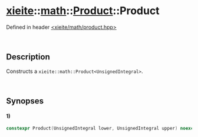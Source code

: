 # [xieite](../../../../../../xieite.md)\:\:[math](../../../../../../math.md)\:\:[Product<UnsignedIntegral>](../../../../product.md)\:\:Product
Defined in header [<xieite/math/product.hpp>](../../../../../../../include/xieite/math/product.hpp)

&nbsp;

## Description
Constructs a `xieite::math::Product<UnsignedIntegral>`.

&nbsp;

## Synopses
#### 1)
```cpp
constexpr Product(UnsignedIntegral lower, UnsignedIntegral upper) noexcept;
```
